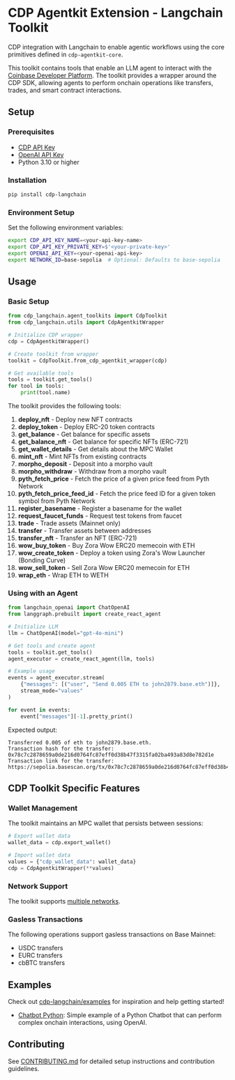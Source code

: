 # CDP Agentkit Extension - Langchain Toolkit

CDP integration with Langchain to enable agentic workflows using the core primitives defined in `cdp-agentkit-core`.

This toolkit contains tools that enable an LLM agent to interact with the [Coinbase Developer Platform](https://docs.cdp.coinbase.com/). The toolkit provides a wrapper around the CDP SDK, allowing agents to perform onchain operations like transfers, trades, and smart contract interactions.

## Setup

### Prerequisites

- [CDP API Key](https://portal.cdp.coinbase.com/access/api)
- [OpenAI API Key](https://platform.openai.com/docs/quickstart#create-and-export-an-api-key)
- Python 3.10 or higher

### Installation

```bash
pip install cdp-langchain
```

### Environment Setup

Set the following environment variables:

```bash
export CDP_API_KEY_NAME=<your-api-key-name>
export CDP_API_KEY_PRIVATE_KEY=$'<your-private-key>'
export OPENAI_API_KEY=<your-openai-api-key>
export NETWORK_ID=base-sepolia  # Optional: Defaults to base-sepolia
```

## Usage

### Basic Setup

```python
from cdp_langchain.agent_toolkits import CdpToolkit
from cdp_langchain.utils import CdpAgentkitWrapper

# Initialize CDP wrapper
cdp = CdpAgentkitWrapper()

# Create toolkit from wrapper
toolkit = CdpToolkit.from_cdp_agentkit_wrapper(cdp)

# Get available tools
tools = toolkit.get_tools()
for tool in tools:
    print(tool.name)
```

The toolkit provides the following tools:

1.  **deploy_nft**               - Deploy new NFT contracts
2.  **deploy_token**             - Deploy ERC-20 token contracts
3.  **get_balance**              - Get balance for specific assets
4.  **get_balance_nft**          - Get balance for specific NFTs (ERC-721)
5.  **get_wallet_details**       - Get details about the MPC Wallet
6.  **mint_nft**                 - Mint NFTs from existing contracts
7.  **morpho_deposit**           - Deposit into a morpho vault
8.  **morpho_withdraw**          - Withdraw from a morpho vault
9.  **pyth_fetch_price**         - Fetch the price of a given price feed from Pyth Network
10. **pyth_fetch_price_feed_id** - Fetch the price feed ID for a given token symbol from Pyth Network
11. **register_basename**        - Register a basename for the wallet
12. **request_faucet_funds**     - Request test tokens from faucet
13. **trade**                    - Trade assets (Mainnet only)
14. **transfer**                 - Transfer assets between addresses
15. **transfer_nft**             - Transfer an NFT (ERC-721)
16. **wow_buy_token**            - Buy Zora Wow ERC20 memecoin with ETH
17. **wow_create_token**         - Deploy a token using Zora's Wow Launcher (Bonding Curve)
18. **wow_sell_token**           - Sell Zora Wow ERC20 memecoin for ETH
19. **wrap_eth**                 - Wrap ETH to WETH

### Using with an Agent

```python
from langchain_openai import ChatOpenAI
from langgraph.prebuilt import create_react_agent

# Initialize LLM
llm = ChatOpenAI(model="gpt-4o-mini")

# Get tools and create agent
tools = toolkit.get_tools()
agent_executor = create_react_agent(llm, tools)

# Example usage
events = agent_executor.stream(
    {"messages": [("user", "Send 0.005 ETH to john2879.base.eth")]},
    stream_mode="values"
)

for event in events:
    event["messages"][-1].pretty_print()
```
Expected output:
```
Transferred 0.005 of eth to john2879.base.eth.
Transaction hash for the transfer: 0x78c7c2878659a0de216d0764fc87eff0d38b47f3315fa02ba493a83d8e782d1e
Transaction link for the transfer: https://sepolia.basescan.org/tx/0x78c7c2878659a0de216d0764fc87eff0d38b47f3315fa02ba493a83d8e782d1
```

## CDP Toolkit Specific Features

### Wallet Management

The toolkit maintains an MPC wallet that persists between sessions:

```python
# Export wallet data
wallet_data = cdp.export_wallet()

# Import wallet data
values = {"cdp_wallet_data": wallet_data}
cdp = CdpAgentkitWrapper(**values)
```

### Network Support

The toolkit supports [multiple networks](https://docs.cdp.coinbase.com/cdp-sdk/docs/networks).

### Gasless Transactions

The following operations support gasless transactions on Base Mainnet:
- USDC transfers
- EURC transfers
- cbBTC transfers

## Examples

Check out [cdp-langchain/examples](../examples) for inspiration and help getting started!
- [Chatbot Python](../examples/chatbot-python/README.md): Simple example of a Python Chatbot that can perform complex onchain interactions, using OpenAI.

## Contributing

See [CONTRIBUTING.md](../../CONTRIBUTING.md) for detailed setup instructions and contribution guidelines.
